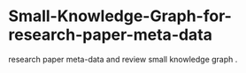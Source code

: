 # Small-Knowledge-Graph-for-research-paper-meta-data
research paper meta-data and review small knowledge graph .
